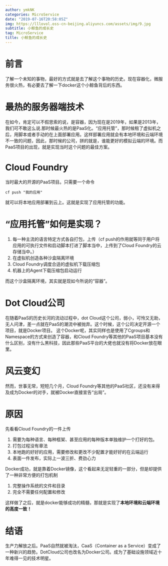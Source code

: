 ```yaml
---
author: ymkNK
categories: MicroService
date: "2019-07-16T20:58:05Z"
img: https://lllovol.oss-cn-beijing.aliyuncs.com/assets/img/9.jpg
subtitle: 小鲸鱼的成长史
tag: MicroService
title: 小鲸鱼的成长史
---
```

# 前言
了解一个未知的事物，最好的方式就是去了解这个事物的历史。现在容器化，微服务很火热，有必要去了解一下docker这个小鲸鱼背后的东西。

# 最热的服务器端技术
在如今，肯定可以不假思索的说，是容器，因为现在是2019年，如果是2013年，我们可不敢这么说.那时候最火热的是PaaS化。“应用托管”，那时候租了虚拟机之后，用脚本或者手动的在上面部署应用。这样部署应用就会有本地环境和云端环境不一致的问题，因此，那时候的公司，拼的就是，谁能更好的模拟云端的环境。而PaaS项目的出现，就是实现当时这个问题的最佳方案。

# Cloud Foundry
当时最大的开源的PaaS项目。只需要一个命令

`cf push "我的应用"`

就可以将本地应用部署到云上。这就是实现了应用托管的功能。

# “应用托管”如何是实现？
1. 每一种主流的语言特定方式各自打包，上传（cf push的作用就等同于用户将应用的可执行文件和启动脚本打进了脚本当中，上传到了Cloud Foundry的云存储当中。）
2. 在虚拟机创造各种沙盒隔离环境
3. Cloud Foundry调度合适的虚拟机下载压缩包
4. 机器上的Agent下载压缩包启动运行

而这个沙盒隔离环境，其实就是现如今所说的“容器”。

# Dot Cloud公司
在随着PaaS的历史长河的流动过程中，dot Cloud这个公司，弱小，可怜又无助，无人问津，差一点就在PaaS的潮流中被抛弃。这个时候，这个公司决定开源一个项目，就是Docker项目。
这个Docker呢，其实同样也是使用了Cgroups和Namespace的方式来创造了容器，和Cloud Foundry等其他的PaaS项目基本没有什么区别，没有什么黑科技，因此那些PaaS平台的大佬也就没有将Docker放在眼里。

# 风云变幻
然而，世事无常，短短几个月，Cloud Foundry等其他的PaaS社区，还没有来得及成为Docker的对手，就被Docker直接宣告“出局”。

# 原因
先看看Cloud Foundry的一件上传
1. 需要为每种语言、每种框架、甚至应用的每种版本单独维护一个打好的包。
1. 打包过程没有章法
1. 本地跑的好好的应用，需要修改和更改不少配置才能好好的在云端运行
1. 表面一件发布，实际上一波三折、费劲心力  

Docker成功，就是靠着Docker镜像，这个看起来无足轻重的一部分，但是却提供了一种非常方便的打包机制
1. 完整操作系统的文件和目录
2. 完全不需要任何配置和修改

这样做了之后，就是docker能够成功的精髓，那就是实现了**本地环境和云端环境的高度一致！**

# 结语
生产力解放之后。PaaS自然就被淘汰，CaaS（Container as a Service）变成了一种新兴的趋势。DotCloud公司也改名为Docker公司。成为了基础设施领域近十年难得一见的技术明星。





